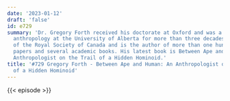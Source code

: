 ```yaml
---
date: '2023-01-12'
draft: 'false'
id: e729
summary: 'Dr. Gregory Forth received his doctorate at Oxford and was a professor of
  anthropology at the University of Alberta for more than three decades. He is a fellow
  of the Royal Society of Canada and is the author of more than one hundred scholarly
  papers and several academic books. His latest book is Between Ape and Human: An
  Anthropologist on the Trail of a Hidden Hominoid.'
title: '#729 Gregory Forth - Between Ape and Human: An Anthropologist on the Trail
  of a Hidden Hominoid'
---
```

{{< episode >}}
